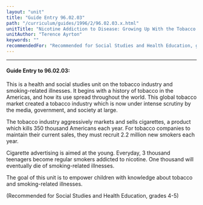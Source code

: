 ```yaml
---
layout: "unit"
title: "Guide Entry 96.02.03"
path: "/curriculum/guides/1996/2/96.02.03.x.html"
unitTitle: "Nicotine Addiction to Disease: Growing Up With the Tobacco Industry"
unitAuthor: "Terence Ayrton"
keywords: ""
recommendedFor: "Recommended for Social Studies and Health Education, grades 4-5"
---
```

<body>
<hr/>
 <h4>
  Guide Entry to 96.02.03:
 </h4>
 This is a health and social studies unit on the tobacco industry and smoking-related illnesses. It begins with a history of tobacco in the Americas, and how its use spread throughout the world. This global tobacco market created a tobacco industry which is now under intense scrutiny by the media, government, and society at large.
 <p>
  The tobacco industry aggressively markets and sells cigarettes, a product which kills 350 thousand Americans each year. For tobacco companies to maintain their current sales, they must recruit 2.2 million new smokers each year.
 </p>
 <p>
  Cigarette advertising is aimed at the young. Everyday, 3 thousand teenagers become regular smokers addicted to nicotine. One thousand will eventually die of smoking-related illnesses.
 </p>
 <p>
  The goal of this unit is to empower children with knowledge about tobacco and smoking-related illnesses.
 </p>
 <p>
  (Recommended for Social Studies and Health Education, grades 4-5)
 </p>

</body>